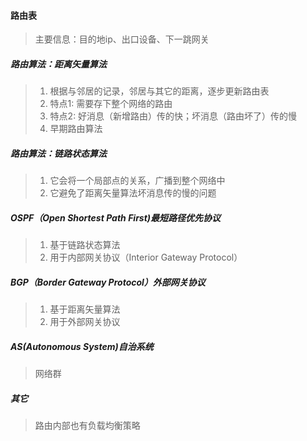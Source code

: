 #### 路由表
> 主要信息：目的地ip、出口设备、下一跳网关


##### 路由算法：距离矢量算法
> 1. 根据与邻居的记录，邻居与其它的距离，逐步更新路由表
> 2. 特点1: 需要存下整个网络的路由
> 3. 特点2: 好消息（新增路由）传的快；坏消息（路由坏了）传的慢
> 4. 早期路由算法


##### 路由算法：链路状态算法
> 1. 它会将一个局部点的关系，广播到整个网络中
> 2. 它避免了距离矢量算法坏消息传的慢的问题


##### OSPF（Open Shortest Path First)最短路径优先协议
> 1. 基于链路状态算法
> 2. 用于内部网关协议（Interior Gateway Protocol）


##### BGP（Border Gateway Protocol）外部网关协议
> 1. 基于距离矢量算法
> 2. 用于外部网关协议


##### AS(Autonomous System)自治系统
> 网络群


##### 其它
> 路由内部也有负载均衡策略




